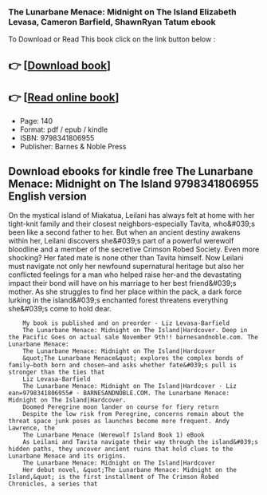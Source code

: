 ### The Lunarbane Menace: Midnight on The Island Elizabeth Levasa, Cameron Barfield, ShawnRyan Tatum ebook

To Download or Read This book click on the link button below :

## 👉  [**[Download book](http://ebooksharez.info/download.php?group=book&from=github.com&id=721712&lnk=1081 "Download book")**]

## 👉  [**[Read online book](http://ebooksharez.info/download.php?group=book&from=github.com&id=721712&lnk=1081 "Read online book")**]


* Page: 140
* Format: pdf / epub / kindle
* ISBN: 9798341806955
* Publisher: Barnes &amp; Noble Press



## Download ebooks for kindle free The Lunarbane Menace: Midnight on The Island 9798341806955 English version



On the mystical island of Miakatua, Leilani has always felt at home with her tight-knit family and their closest neighbors-especially Tavita, who&amp;#039;s been like a second father to her. But when an ancient destiny awakens within her, Leilani discovers she&amp;#039;s part of a powerful werewolf bloodline and a member of the secretive Crimson Robed Society. Even more shocking? Her fated mate is none other than Tavita himself. Now Leilani must navigate not only her newfound supernatural heritage but also her conflicted feelings for a man who helped raise her-and the devastating impact their bond will have on his marriage to her best friend&amp;#039;s mother. As she struggles to find her place within the pack, a dark force lurking in the island&amp;#039;s enchanted forest threatens everything she&amp;#039;s come to hold dear.


        My book is published and on preorder - Liz Levasa-Barfield
        The Lunarbane Menace: Midnight on The Island|Hardcover. Deep in the Pacific Goes on actual sale November 9th!! barnesandnoble.com. The Lunarbane Menace: 
        The Lunarbane Menace: Midnight on The Island|Hardcover
        &quot;The Lunarbane Menace&quot; explores the complex bonds of family—both born and chosen—and asks whether fate&#039;s pull is stronger than the ties that 
        Liz Levasa-Barfield
        The Lunarbane Menace: Midnight on The Island|Hardcover · Liz ean=9798341806955# · BARNESANDNOBLE.COM. The Lunarbane Menace: Midnight on The Island|Hardcover.
        Doomed Peregrine moon lander on course for fiery return
        Despite the low risk from Peregrine, concerns remain about the threat space junk poses as launches become more frequent. Andy Lawrence, the 
        The Lunarbane Menace (Werewolf Island Book 1) eBook
        As Leilani and Tavita navigate their way through the island&#039;s hidden paths, they uncover ancient ruins that hold clues to the Lunarbane Menace and its origins.
        The Lunarbane Menace: Midnight on The Island|Hardcover
        Her debut novel, &quot;The Lunarbane Menace: Midnight on the Island,&quot; is the first installment of The Crimson Robed Chronicles, a series that 
    




